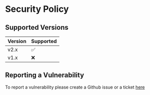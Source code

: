 # Security Policy

## Supported Versions

| Version | Supported          |
| ------- | ------------------ |
| v2.x    | :white_check_mark: |
| v1.x    | :x:                |

## Reporting a Vulnerability

To report a vulnerability please create a Github issue or a ticket [here](https://support.natemarcellus.com)
